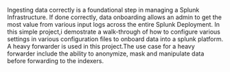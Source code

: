 Ingesting data correctly is a foundational step in managing a Splunk Infrastructure.
If done correctly, data onboarding allows an admin to get the most value from various input logs across the entire Splunk Deployment.
In this simple project,i demostrate a walk-through of how to configure various settings in various configuration files to onboard data into a splunk platform.
A heavy forwarder is used in this project.The use case for a heavy forwarder include the ability to anonymize, mask and manipulate data before 
forwarding to the indexers.


